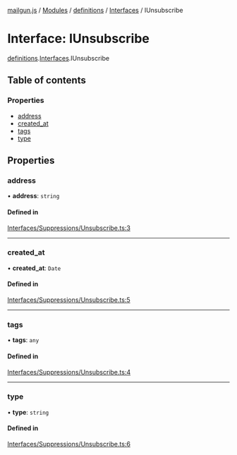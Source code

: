 [mailgun.js](../README.md) / [Modules](../modules.md) / [definitions](../modules/definitions.md) / [Interfaces](../modules/definitions.Interfaces.md) / IUnsubscribe

# Interface: IUnsubscribe

[definitions](../modules/definitions.md).[Interfaces](../modules/definitions.Interfaces.md).IUnsubscribe

## Table of contents

### Properties

- [address](definitions.Interfaces.IUnsubscribe.md#address)
- [created\_at](definitions.Interfaces.IUnsubscribe.md#created_at)
- [tags](definitions.Interfaces.IUnsubscribe.md#tags)
- [type](definitions.Interfaces.IUnsubscribe.md#type)

## Properties

### address

• **address**: `string`

#### Defined in

[Interfaces/Suppressions/Unsubscribe.ts:3](https://github.com/mailgun/mailgun.js/blob/d21489b/lib/Interfaces/Suppressions/Unsubscribe.ts#L3)

___

### created\_at

• **created\_at**: `Date`

#### Defined in

[Interfaces/Suppressions/Unsubscribe.ts:5](https://github.com/mailgun/mailgun.js/blob/d21489b/lib/Interfaces/Suppressions/Unsubscribe.ts#L5)

___

### tags

• **tags**: `any`

#### Defined in

[Interfaces/Suppressions/Unsubscribe.ts:4](https://github.com/mailgun/mailgun.js/blob/d21489b/lib/Interfaces/Suppressions/Unsubscribe.ts#L4)

___

### type

• **type**: `string`

#### Defined in

[Interfaces/Suppressions/Unsubscribe.ts:6](https://github.com/mailgun/mailgun.js/blob/d21489b/lib/Interfaces/Suppressions/Unsubscribe.ts#L6)
